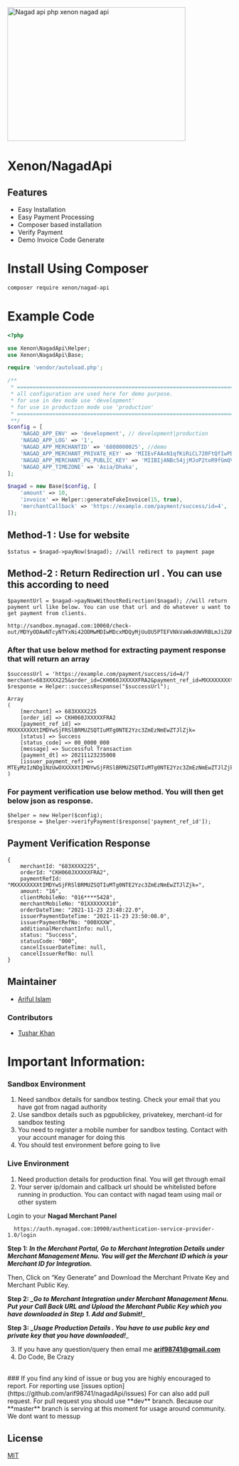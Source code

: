 <p><img alt="Nagad api php xenon nagad api" style="width: 400px; height: 300px;" src="https://github.com/arif98741/nagadApi/blob/master/file/nagad-logo.png"></p>

# Xenon/NagadApi


## Features

- Easy Installation
- Easy Payment Processing
- Composer based installation
- Verify Payment
- Demo Invoice Code Generate

# Install Using Composer

```bash
composer require xenon/nagad-api
```



# Example Code
```php
<?php

use Xenon\NagadApi\Helper;
use Xenon\NagadApi\Base;

require 'vendor/autoload.php';

/**
 * ==============================================================================
 * all configuration are used here for demo purpose.
 * for use in dev mode use 'development'
 * for use in production mode use 'production'
 * ===============================================================================
 **/
$config = [
    'NAGAD_APP_ENV' => 'development', // development|production
    'NAGAD_APP_LOG' => '1',
    'NAGAD_APP_MERCHANTID' => '6800000025', //demo
    'NAGAD_APP_MERCHANT_PRIVATE_KEY' => 'MIIEvFAAxN1qfKiRiCL720FtQfIwPDp9ZqbG2OQbdyZUB8I08irKJ0x/psM4SjXasglHBK5G1DX7BmwcB/PRbC0cHYy3pXDmLI8pZl1NehLzbav0Y4fP4MdnpQnfzZJdpaGVE0oI15l',
    'NAGAD_APP_MERCHANT_PG_PUBLIC_KEY' => 'MIIBIjANBc54jjMJoP2toR9fGmQV7y9fzj',
    'NAGAD_APP_TIMEZONE' => 'Asia/Dhaka',
];

$nagad = new Base($config, [
    'amount' => 10,
    'invoice' => Helper::generateFakeInvoice(15, true),
    'merchantCallback' => 'https://example.com/payment/success/id=4',
]);
```

## Method-1 **:** Use for website
```
$status = $nagad->payNow($nagad); //will redirect to payment page
```

## Method-2 **:** Return Redirection url . You can use this according to need 
```
$paymentUrl = $nagad->payNowWithoutRedirection($nagad); //will return payment url like below. You can use that url and do whatever u want to get payment from clients. 
```


```
http://sandbox.mynagad.com:10060/check-out/MDYyODAwNTcyNTYxNi42ODMwMDIwMDcxMDQyMjUuOU5PTEFVNkVaWkdUWVRBLmJiZGMyNTE3MTVmZTNiNjIzN2Zk
```

### After that use below method for extracting payment response that will return an array

```
$successUrl = 'https://example.com/payment/success/id=4/?merchant=683XXXX225&order_id=CKH060JXXXXXFRA2&payment_ref_id=MXXXXXXXXtIMDYwSjFRSlBRMUZSQTIuMTg0NTE2Yzc3ZmEzNmEwZTJlZjk=&status=Success&status_code=00_0000_000&message=Successful%20Transaction&payment_dt=20211123235008&issuer_payment_ref=MTEyMzIzNDg1NzUwOS42ODMwMDIwMDcxMDQyMjUuQ0tIMDYwSjFRSlBRMUZSQTIuMTg0NTE2Yzc3ZmEzNmEwZTJlZjk=';
$response = Helper::successResponse("$successUrl");

Array
(
    [merchant] => 683XXXX225
    [order_id] => CKH060JXXXXXFRA2
    [payment_ref_id] => MXXXXXXXXtIMDYwSjFRSlBRMUZSQTIuMTg0NTE2Yzc3ZmEzNmEwZTJlZjk=
    [status] => Success
    [status_code] => 00_0000_000
    [message] => Successful Transaction
    [payment_dt] => 20211123235008
    [issuer_payment_ref] => MTEyMzIzNDg1NzUwOXXXXXtIMDYwSjFRSlBRMUZSQTIuMTg0NTE2Yzc3ZmEzNmEwZTJlZjk=
)
```
### For payment verification use below method. You will then get below json as response. 
```
$helper = new Helper($config);
$response = $helper->verifyPayment($response['payment_ref_id']);
```

## Payment Verification Response
```
{
	merchantId: "683XXXX225",
	orderId: "CKH060JXXXXXFRA2",
	paymentRefId: "MXXXXXXXXtIMDYwSjFRSlBRMUZSQTIuMTg0NTE2Yzc3ZmEzNmEwZTJlZjk=",
	amount: "16",
	clientMobileNo: "016****5428",
	merchantMobileNo: "01XXXXXXX10",
	orderDateTime: "2021-11-23 23:48:22.0",
	issuerPaymentDateTime: "2021-11-23 23:50:08.0",
	issuerPaymentRefNo: "000XXXW",
	additionalMerchantInfo: null,
	status: "Success",
	statusCode: "000",
	cancelIssuerDateTime: null,
	cancelIssuerRefNo: null
}
```
## Maintainer
<ul>
    <li><a href="https://github.com/arif98741">Ariful Islam</a></li>
</ul>


### Contributors
<ul>
    <li><a href="https://github.com/tusharkhan">Tushar Khan</a></li>
</ul>



# Important Information:

### Sandbox Environment
1. Need sandbox details for sandbox testing. Check your email that you have got from nagad authority
2. Use sandbox details such as pgpublickey, privatekey, merchant-id for sandbox testing
3. You need to register a mobile number for sandbox testing. Contact with your account manager for doing this
4. You should test environment before going to live


### Live Environment
1. Need production details for production final. You will get through email
2. Your server ip/domain and callback url should be whitelisted before running in production. You can contact with nagad team using mail or other system

Login to your **Nagad Merchant Panel**

`   https://auth.mynagad.com:10900/authentication-service-provider-1.0/login
`

**Step 1:**
**_In the Merchant Portal, Go to Merchant Integration Details under Merchant Management Menu.
You will get the Merchant ID which is your Merchant ID for Integration._**

Then, Click on “Key Generate” and 
Download the Merchant Private Key and Merchant Public Key.

**Step 2:**
_**_Go to Merchant Integration under Merchant Management Menu.
Put your Call Back URL and Upload the Merchant Public Key which you have downloaded in Step 1. Add and Submit!**__

**Step 3:**
_**_Usage Production Details .
You have to use public key and private key that you have downloaded!**__


3. If you have any question/query then email me **arif98741@gmail.com**
4. Do Code, Be Crazy
<br>
### If you find any kind of issue or bug you are highly encouraged to report. For reporting use [issues option](https://github.com/arif98741/nagadApi/issues)
For can also add pull request. For pull request you should use **dev** branch. Because our **master** branch is serving at this moment for usage around community. We dont want to messup


## License

[MIT](https://choosealicense.com/licenses/mit/)

